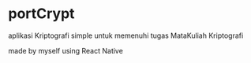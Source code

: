 # portCrypt
aplikasi Kriptografi simple untuk memenuhi tugas MataKuliah Kriptografi

made by myself
using React Native
